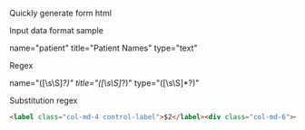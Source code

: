 Quickly generate form html

Input data format sample

  name="patient" title="Patient Names" type="text"

Regex

  name="([\s\S]*?)" title="([\s\S]*?)" type="([\s\S]*?)"

Substitution regex
```html
<label class="col-md-4 control-label">$2</label><div class="col-md-6"><input type="$3" class="form-control" name="$1" /></div>
```
